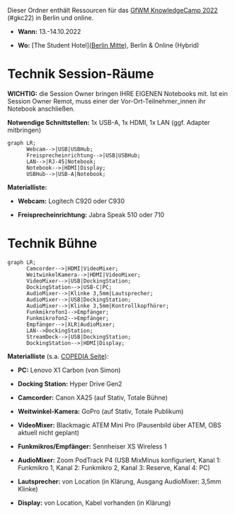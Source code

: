 Dieser Ordner enthält Ressourcen für das [GfWM KnowledgeCamp 2022](https://gfwm.de/gkc22) (#gkc22) in Berlin und online.

- **Wann:** 13.-14.10.2022

- **Wo:** [The Student Hotel]([Berlin Mitte](https://www.thestudenthotel.com/de/berlin-mitte/)), Berlin & Online (Hybrid)

# Technik Session-Räume

**WICHTIG:** die Session Owner bringen IHRE EIGENEN Notebooks mit. Ist ein Session Owner Remot, muss einer der Vor-Ort-Teilnehmer_innen ihr Notebook anschließen.

**Notwendige Schnittstellen:** 1x USB-A, 1x HDMI, 1x LAN (ggf. Adapter mitbringen)

```mermaid
graph LR;
      Webcam-->|USB|USBHub;
      Freisprecheinrichtung-->|USB|USBHub;
      LAN-->|RJ-45|Notebook;
      Notebook-->|HDMI|Display;
      USBHub-->|USB-A|Notebook;

```

**Materialliste:**

- **Webcam:** Logitech C920 oder C930

- **Freisprecheinrichtung:** Jabra Speak 510 oder 710

# Technik Bühne

```mermaid
graph LR;
      Camcorder-->|HDMI|VideoMixer;
      WeitwinkelKamera-->|HDMI|VideoMixer;
      VideoMixer-->|USB|DockingStation;
      DockingStation-->|USB-C|PC;
      AudioMixer-->|Klinke 3,5mm|Lautsprecher;
      AudioMixer-->|USB|DockingStation;
      AudioMixer-->|Klinke 3,5mm|Kontrollkopfhörer;
      Funkmikrofon1-->Empfänger;
      Funkmikrofon2-->Empfänger;
      Empfänger-->|XLR|AudioMixer;
      LAN-->DockingStation;
      StreamDeck-->|USB|DockingStation;
      DockingStation-->|HDMI|Display;
```

**Materialliste** (s.a. [COPEDIA Seite](https://wiki.cogneon.de/Multimedia_Schrank)):

- **PC:** Lenovo X1 Carbon (von Simon)

- **Docking Station:** Hyper Drive Gen2

- **Camcorder:** Canon XA25 (auf Stativ, Totale Bühne)

- **Weitwinkel-Kamera:** GoPro (auf Stativ, Totale Publikum)

- **VideoMixer:** Blackmagic ATEM Mini Pro (Pausenbild über ATEM, OBS aktuell nicht geplant)

- **Funkmikros/Empfänger:** Sennheiser XS Wireless 1

- **AudioMixer:** Zoom PodTrack P4 (USB MixMinus konfiguriert, Kanal 1: Funkmikro 1, Kanal 2: Funkmikro 2, Kanal 3: Reserve, Kanal 4: PC)

- **Lautsprecher:** von Location (in Klärung, Ausgang AudioMixer: 3,5mm Klinke)

- **Display:** von Location, Kabel vorhanden (in Klärung)